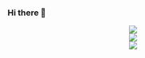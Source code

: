 ### Hi there 👋
<div align="center">
	<img src="https://activity-graph.herokuapp.com/graph?username=hz157&theme=xcode" />
</div>
<div align="center">
	<img  src="https://visitor-badge.glitch.me/badge?page_id=hz157" />
</div>
<div align="center">
	<img src="https://metrics.lecoq.io/hz157?template=classic&config.timezone=Asia%2FShanghai">
</div>

<!--
**hz157/hz157** is a ✨ _special_ ✨ repository because its `README.md` (this file) appears on your GitHub profile.

Here are some ideas to get you started:

- 🔭 I’m currently working on ...
- 🌱 I’m currently learning ...
- 👯 I’m looking to collaborate on ...
- 🤔 I’m looking for help with ...
- 💬 Ask me about ...
- 📫 How to reach me: ...
- 😄 Pronouns: ...
- ⚡ Fun fact: ...
-->
